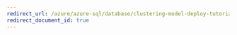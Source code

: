 ```yaml
---
redirect_url: /azure/azure-sql/database/clustering-model-deploy-tutorial
redirect_document_id: true
---
```

